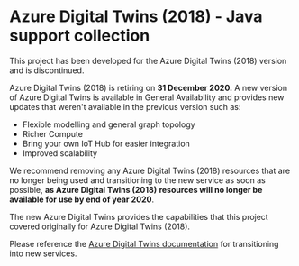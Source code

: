# Azure Digital Twins (2018) - Java support collection

This project has been developed for the Azure Digital Twins (2018) version and is discontinued.

Azure Digital Twins (2018) is retiring on **31 December 2020.** A new version of Azure Digital Twins is available in General Availability and provides new updates that weren't available in the previous version such as:

- Flexible modelling and general graph topology
- Richer Compute
- Bring your own IoT Hub for easier integration
- Improved scalability

We recommend removing any Azure Digital Twins (2018) resources that are no longer being used and transitioning to the new service as soon as possible, **as Azure Digital Twins (2018)** **resources will no longer be available for use by end of year 2020**.

The new Azure Digital Twins provides the capabilities that this project covered originally for Azure Digital Twins (2018).

Please reference the [Azure Digital Twins documentation](https://docs.microsoft.com/en-us/azure/digital-twins/overview-differences) for transitioning into new services.
